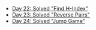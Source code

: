 - [Day 22: Solved "Find H-Index"](./Day22.md)
- [Day 23: Solved "Reverse Pairs"](./Day23.md)
- [Day 24: Solved "Jump Game"](./Day24.md)
